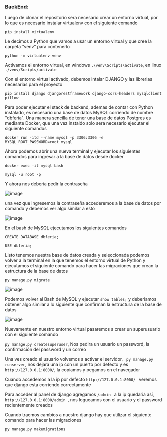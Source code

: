 
### BackEnd:


Luego de clonar el repositorio sera necesario crear un entorno virtual, por lo que es necesario instalar virtualenv con el siguiente comando

```
pip install virtualenv
```
Le decimos a Python que vamos a usar un entorno virtual y que cree la carpeta “venv“ para contenerlo
```
python -m virtualenv venv
```
Activamos el entorno virtual, en windows ```.\venv\Scripts\activate```, en linux ```./venv/Scripts/activate```

Con el entorno virtual activado, debemos intalar DJANGO y las librerias necesarias para el proyecto
```
pip install django djangorestframework django-cors-headers mysqlclient pillow
```

Para poder ejecutar el stack de backend, ademas de contar con Python instalado, es necesario una base de datos MySQL corriendo de nombre "dbferia". Una manera sencilla de tener una base de datos Postgres es mediante Docker, que una vez instaldo solo sera necesario ejecutar el siguiente comandos

```
docker run -itd --name mysql -p 3306:3306 -e MYSQL_ROOT_PASSWORD=root mysql
```

Ahora podemos abrir una nueva terminal y ejecutar los siguientes comandos para ingresar a la base de datos desde docker
```
docker exec -it mysql bash
```
```
mysql -u root -p 
```
Y ahora nos deberia pedir la contraseña

![image](https://user-images.githubusercontent.com/85143329/234152149-9a2936c8-60d0-4cdf-8436-f37915052e4c.png)

una vez que ingresemos la contraseña accederemos a la base de datos por comando y debemos ver algo similar a esto 

![image](https://user-images.githubusercontent.com/85143329/234152449-479781cf-98ca-4f7b-b9ca-abb8be681020.png)

En el bash de MySQL ejecutamos los siguientes comandos
```
CREATE DATABASE dbferia;
```
```
USE dbferia;
```


Listo tenemos nuestra base de datos creada y seleccionada podemos volver a la terminal en la que tenemos el entorno virtual de Python y ejecutamos el siguiente comando para hacer las migraciones que crean la estructura de la base de datos
```
py manage.py migrate
```
![image](https://user-images.githubusercontent.com/85143329/234153185-17f9d91d-dc76-4646-a7af-70005fa67b79.png)

Podemos volver al Bash de MySQL y ejecutar `show tables;` y deberiamos obtener algo similar a lo siguiente que confirman la estructura de la base de datos

![image](https://user-images.githubusercontent.com/85143329/234153380-fbe92bc0-6d77-43dd-a3d7-ebaf7e6cddf6.png)

Nuevamente en nuestro entorno virtual pasaremos a crear un superusuario con el siguiente comando

```py manage.py createsuperuser```, Nos pedira un usuario un password, la confirmación del password y un correo

Una ves creado el usuario volvemos a activar el servidor, ``` py manage.py runserver```, nos dejara una ip con un puerto por defecto y es  ```http://127.0.0.1:8000/```, la copiamos y pegamos en el navegador

Cuando accedemos a la ip por defecto ```http://127.0.0.1:8000/ ``` veremos que django esta corriendo correctamente

Para acceder al panel de django agregamos  ```/admin ``` a la ip quedaria así,  ```http://127.0.0.1:8000/admin ```, nos logueamos con el usuario y el password recientemente creados

Cuando traemos cambios a nuestro django hay que utilizar el siguiente comando para hacer las migraciones
```
py manage.py makemigrations
```






